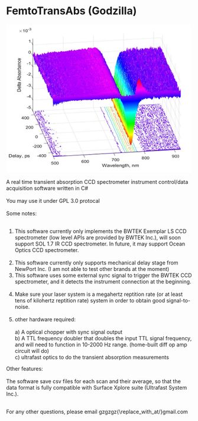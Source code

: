 # FemtoTransAbs (Godzilla)
<img align="middle" src="spec.jpg" alt="Smiley face" height="400" width="500"><br> </br>
A real time transient absorption CCD spectrometer instrument control/data acquisition software written in C#<br></br>
You may use it under GPL 3.0 protocal
<br> </br>
Some notes:<br> </br>
1) This software currently only implements the BWTEK Exemplar LS CCD spectrometer (low level APIs are provided by BWTEK Inc.), will soon support SOL 1.7 IR CCD spectrometer. In future, it may support Ocean Optics CCD spectrometer. <br> </br>
2) This software currently only supports mechanical delay stage from NewPort Inc. (I am not able to test other brands at the moment)<br> 
3) This software uses some external sync signal to trigger the BWTEK CCD spectrometer, and it detects the instrument connection at the beginning.<br> </br>
4) Make sure your laser system is a megahertz reptition rate (or at least tens of kilohertz reptition rate) system in order to obtain good signal-to-noise.<br> </br>
5) other hardware required: <br>  
   a) A optical chopper with sync signal output<br>
   b) A TTL frequency doubler that doubles the input TTL signal frequency, and will need to function in 10-2000 Hz range. (home-built diff op amp circuit will do)<br>
   c) ultrafast optics to do the transient absorption measurements <br>

Other features: <br> </br>
 The software save csv files for each scan and their average, so that the data format is fully compatible with Surface Xplore suite (Ultrafast System Inc.). <br> </br>
 
For any other questions, please email gzgzgz{\replace_with_at/}gmail.com
